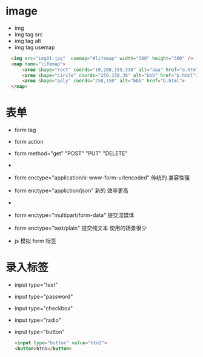 # image

 - img 
 - img tag src
 - img tag alt
 - img tag usemap
  
  ```html
    <img src="img01.jpg"  usemap="#lifemap" width="500" height="300" />
    <map name="lifemap">
        <area shape="rect" coords="10,208,155,338" alt="aaa" href="a.html">
        <area shape="circle" coords="250,150,30" alt="bbb" href="b.html">
        <area shape="poly" coords="250,150" alt="bbb" href="b.html">
    </map> 
  ```

# 表单

 - form tag
 - form action
 - form method="get" "POST" "PUT" "DELETE"
 - 
 - form enctype="application/x-www-form-urlencoded" 传统的 兼容性强
 - form enctype="appliction/json"                   新的   效率更高
 - 
 - form enctype="multipart/form-data"               提交流媒体
 - form enctype="text/plain"                       提交纯文本 使用的场景很少

 - js 模拟 form 标签
  
# 录入标签

 - input type="text"
 - input type="password"
 - input type="checkbox"
 - input type="radio"
 - input type="button"
    
    ```html
    <input type="button" value="btn2">
    <button>btn1</button>
    ```